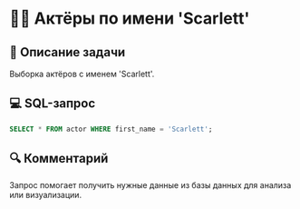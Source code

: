 # 🧑‍🎤 Актёры по имени 'Scarlett'

## 📌 Описание задачи  
Выборка актёров с именем 'Scarlett'.

## 💻 SQL-запрос
```sql
SELECT * FROM actor WHERE first_name = 'Scarlett';
```

## 🔍 Комментарий  
Запрос помогает получить нужные данные из базы данных для анализа или визуализации.
